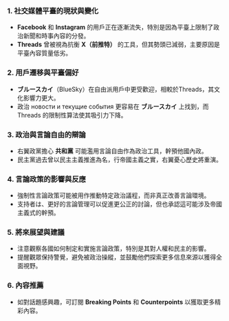 ### 1. 社交媒體平臺的現狀與變化
- **Facebook** 和 **Instagram** 的用戶正在逐漸流失，特別是因為平臺上限制了政治新聞和時事內容的分發。
- **Threads** 曾被視為抗衡 **X（前推特）** 的工具，但其勢頭已減弱，主要原因是平臺內容質量低劣。

### 2. 用戶遷移與平臺偏好
- **ブルースカイ**（BlueSky）在自由派用戶中更受歡迎，相較於Threads，其文化影響力更大。
- 政治 новости и текущие события 更容易在 **ブルースカイ** 上找到，而 Threads 的限制性算法使其吸引力下降。

### 3. 政治與言論自由的辯論
- 右翼政黨擔心 **共和黨** 可能濫用言論自由作為政治工具，幹預他國內政。
- 民主黨過去曾以民主主義推進為名，行帝國主義之實，右翼憂心歷史將重演。

### 4. 言論政策的影響與反應
- 強制性言論政策可能被用作推動特定政治議程，而非真正改善言論環境。
- 支持者は、更好的言論管理可以促進更公正的討論，但也承認這可能涉及帝國主義式的幹預。

### 5. 將來展望與建議
- 注意觀察各國如何制定和實施言論政策，特別是其對人權和民主的影響。
- 提醒觀眾保持警覺，避免被政治操縱，並鼓勵他們探索更多信息來源以獲得全面視野。

### 6. 內容推薦
- 如對話題感興趣，可訂閱 **Breaking Points** 和 **Counterpoints** 以獲取更多精彩內容。